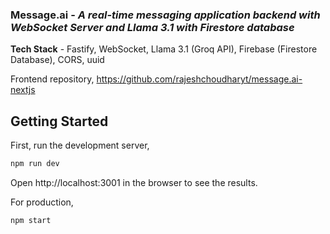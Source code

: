 ### Message.ai - *A real-time messaging application backend with WebSocket Server and Llama 3.1 with Firestore database*

**Tech Stack** - Fastify, WebSocket, Llama 3.1 (Groq API), Firebase (Firestore Database), CORS, uuid

Frontend repository,
https://github.com/rajeshchoudharyt/message.ai-nextjs

## Getting Started

First, run the development server,
```bash
npm run dev
```

Open http://localhost:3001 in the browser to see the results.


For production,
```bash
npm start
```
